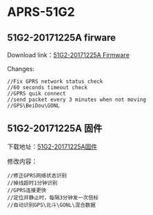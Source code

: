 # APRS-51G2

## 51G2-20171225A firware

Download link：[51G2-20171225A Firmware](https://github.com/BH4TDV/APRS-51G2/raw/master/firmware/51G2_20171225A.exe)

Changes:
```
//Fix GPRS network status check
//60 seconds timeout check
//GPRS quik connect
//send packet every 3 minutes when not moving
//GPS\BeiDou\GONL
```

## 51G2-20171225A 固件

下载地址：[51G2-20171225A固件](https://github.com/BH4TDV/APRS-51G2/raw/master/firmware/51G2_20171225A.exe)

修改内容：
```
//修正GPRS网络状态识别
//掉线超时1分钟识别
//GPRS连接更快 
//定位并静止时，每隔3分钟发一次信标
//自动识别GPS\北斗\GONL\混合数据
```


